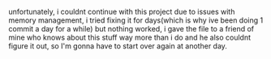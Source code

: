 unfortunately, i couldnt continue with this project due to issues with memory management, i tried fixing it for days(which is why ive been doing 1 commit a day for a while) but nothing worked, i gave the file to a friend of mine who knows about this stuff way more than i do and he also couldnt figure it out, so I'm gonna have to start over again at another day.

